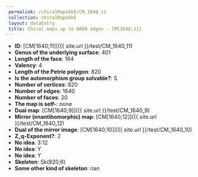 ```yaml
--- 
 permalink: /chiralMaps6kE/CM_1640_11 
 collection: chiralMaps6kE
 layout: dataEntry
 title: Chiral maps up to 6000 edges - CM[1640;11]
---
```


- **ID**: [CM[1640;11]]({{ site.url }}/test/CM_1640_11)
- **Genus of the underlying surface**: 401
- **Length of the face**: 164
- **Valency**: 4
- **Length of the Petrie polygon**: 820
- **Is the automorphism group solvable?**: S
- **Number of vertices**: 820
- **Number of edges**: 1640
- **Number of faces**: 20
- **The map is self-**: none
- **Dual map**: [CM[1640;9]]({{ site.url }}/test/CM_1640_9)
- **Mirror (enantihomorphic) map**: [CM[1640;12]]({{ site.url }}/test/CM_1640_12)
- **Dual of the mirror image**: [CM[1640;10]]({{ site.url }}/test/CM_1640_10)
- **Z_q-Exponent?**: 2
- **No idea**:  3:12
- **No idea**: Y
- **No idea**: Y
- **Skeleton**: Sk(820;6)
- **Some other kind of skeleton**: nan
